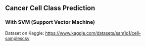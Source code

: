 ## Cancer Cell Class Prediction
### With SVM (Support Vector Machine)
Dataset on Kaggle: https://www.kaggle.com/datasets/sam1o1/cell-samplescsv